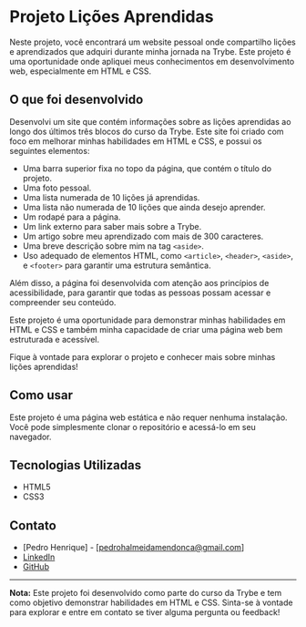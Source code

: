 # Projeto Lições Aprendidas

Neste projeto, você encontrará um website pessoal onde compartilho lições e aprendizados que adquiri durante minha jornada na Trybe. Este projeto é uma oportunidade onde apliquei meus conhecimentos em desenvolvimento web, especialmente em HTML e CSS.

## O que foi desenvolvido

Desenvolvi um site que contém informações sobre as lições aprendidas ao longo dos últimos três blocos do curso da Trybe. Este site foi criado com foco em melhorar minhas habilidades em HTML e CSS, e possui os seguintes elementos:

- Uma barra superior fixa no topo da página, que contém o título do projeto.
- Uma foto pessoal.
- Uma lista numerada de 10 lições já aprendidas.
- Uma lista não numerada de 10 lições que ainda desejo aprender.
- Um rodapé para a página.
- Um link externo para saber mais sobre a Trybe.
- Um artigo sobre meu aprendizado com mais de 300 caracteres.
- Uma breve descrição sobre mim na tag `<aside>`.
- Uso adequado de elementos HTML, como `<article>`, `<header>`, `<aside>`, e `<footer>` para garantir uma estrutura semântica.

Além disso, a página foi desenvolvida com atenção aos princípios de acessibilidade, para garantir que todas as pessoas possam acessar e compreender seu conteúdo.

Este projeto é uma oportunidade para demonstrar minhas habilidades em HTML e CSS e também minha capacidade de criar uma página web bem estruturada e acessível.

Fique à vontade para explorar o projeto e conhecer mais sobre minhas lições aprendidas!

## Como usar

Este projeto é uma página web estática e não requer nenhuma instalação. Você pode simplesmente clonar o repositório e acessá-lo em seu navegador.

## Tecnologias Utilizadas

- HTML5
- CSS3

## Contato

- [Pedro Henrique] - [pedrohalmeidamendonca@gmail.com]
- [LinkedIn](https://www.linkedin.com/in/pedrohxiv/)
- [GitHub](https://github.com/pedrohxiv)

---

**Nota:** Este projeto foi desenvolvido como parte do curso da Trybe e tem como objetivo demonstrar habilidades em HTML e CSS. Sinta-se à vontade para explorar e entre em contato se tiver alguma pergunta ou feedback!
